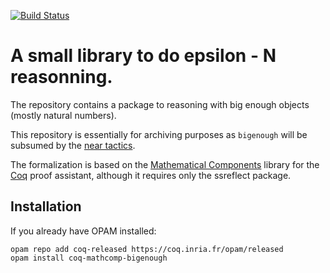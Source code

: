 [![Build Status](https://travis-ci.org/math-comp/bigenough.svg?branch=master)](https://travis-ci.org/math-comp/bigenough)

# A small library to do epsilon - N reasonning.

The repository contains a package to reasoning with big enough objects (mostly natural numbers).

This repository is essentially for archiving purposes as `bigenough` will be subsumed by the [near tactics](https://github.com/math-comp/analysis/blob/9bfd5a1971c6989f51d9c44341bb71b2fd5e3c76/topology.v#L93).

The formalization is based on the [Mathematical Components](https://github.com/math-comp/math-comp) library for the [Coq](https://coq.inria.fr) proof assistant, although it requires only the ssreflect package.

## Installation

If you already have OPAM installed:

```
opam repo add coq-released https://coq.inria.fr/opam/released
opam install coq-mathcomp-bigenough
```
